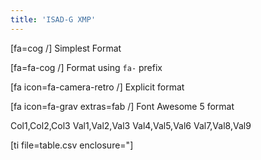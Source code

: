 ```yaml
---
title: 'ISAD-G XMP'
---
```


[fa=cog /] Simplest Format

[fa=fa-cog /] Format using `fa-` prefix

[fa icon=fa-camera-retro /] Explicit format

[fa icon=fa-grav extras=fab /] Font Awesome 5 format

Col1,Col2,Col3
Val1,Val2,Val3
Val4,Val5,Val6
Val7,Val8,Val9

[ti file=table.csv enclosure="]